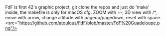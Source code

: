 FdF is first 42's graphic project,
git clone the repos and just do 'make' inside, 
the makefile is only for macOS cfg.
ZOOM with +-, 3D view with /*, move with arrow, change altitude with pageup/pagedown, reset with space.
<br>
<src="https://github.com/atoulous/FdF/blob/master/FdF%20Guadeloupe.png"/>
<br>
